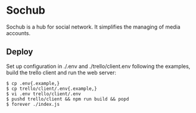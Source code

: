 # Sochub

Sochub is a hub for social network. It simplifies the managing of media
accounts.

## Deploy

Set up configuration in ./.env and ./trello/client.env following the examples,
build the trello client and run the web server:

```
$ cp .env{.example,}
$ cp trello/client/.env{.example,}
$ vi .env trello/client/.env
$ pushd trello/client && npm run build && popd
$ forever ./index.js
```
